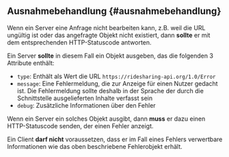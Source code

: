 ## Ausnahmebehandlung {#ausnahmebehandlung}

Wenn ein Server eine Anfrage nicht bearbeiten kann, z.B. weil die
URL ungültig ist oder das angefragte Objekt nicht existiert, dann **sollte** er
mit dem entsprechenden HTTP-Statuscode antworten.

Ein Server **sollte** in diesem Fall ein Objekt ausgeben, das die folgenden
3 Attribute enthält:

 * `type`: Enthält als Wert die URL `https://ridesharing-api.org/1.0/Error`
 * `message`: Eine Fehlermeldung, die zur Anzeige für einen Nutzer
 gedacht ist. Die Fehlermeldung sollte deshalb in der Sprache der durch die
 Schnittstelle ausgelieferten Inhalte verfasst sein
 * `debug`: Zusätzliche Informationen über den Fehler

 Wenn ein Server ein solches Objekt ausgibt, dann **muss** er dazu einen
 HTTP-Statuscode senden, der einen Fehler anzeigt.

 Ein Client **darf nicht** voraussetzen, dass er im Fall eines Fehlers
 verwertbare Informationen wie das oben beschriebene Fehlerobjekt erhält.
 